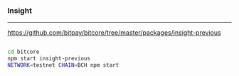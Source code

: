 ### Insight
---
https://github.com/bitpay/bitcore/tree/master/packages/insight-previous

```
```

```sh
cd bitcore
npm start insight-previous
NETWORK=testnet CHAIN=BCH npm start
```

```
```


